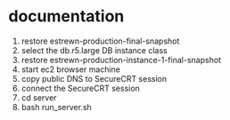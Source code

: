 # documentation

1) restore estrewn-production-final-snapshot
2) select the db.r5.large DB instance class
2) restore estrewn-production-instance-1-final-snapshot
3) start ec2 browser machine
4) copy public DNS to SecureCRT session
5) connect the SecureCRT session
6) cd server
7) bash run_server.sh
